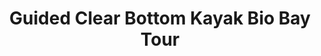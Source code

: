 ---
order: 28
image: "https://cdn.filestackcontent.com/CMXqXkORZWws5d30QOlw/convert?cache=true&compress=true&quality=90&w=1000&fit=max"
title:   Guided Clear Bottom Kayak Bio Bay Tour
infose: 1.5 Hours • Ages 3+ • Island of Vieques!
link: "https://fareharbor.com/embeds/book/melayastours/items/118202/calendar/2025/10/?asn=fhdn&asn-ref=turisteandoenpuertorico&ref=turisteandoenpuertorico&marketplace=yes&flow=no&full-items=yes"
---